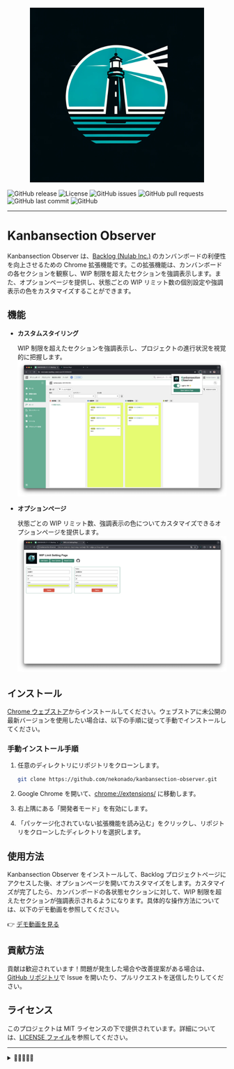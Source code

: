 <p align="center">
  <a href="https://github.com/nekonado/kanbansection-observer">
    <img src="./img/logo.webp" alt="Kanbansection Observer" width="400px" />
  </a>
</p>

![GitHub release](https://img.shields.io/github/v/release/nekonado/kanbansection-observer?&label=release)
![License](https://img.shields.io/github/license/nekonado/kanbansection-observer?color=#00836b)
![GitHub issues](https://img.shields.io/github/issues/nekonado/kanbansection-observer?color=#00836b)
![GitHub pull requests](https://img.shields.io/github/issues-pr/nekonado/kanbansection-observer?color=#00836b)
![GitHub last commit](https://img.shields.io/github/last-commit/nekonado/kanbansection-observer?color=#00836b)
![GitHub](https://img.shields.io/github/stars/nekonado/kanbansection-observer?color=#00836b)

---

# Kanbansection Observer

Kanbansection Observer は、[Backlog (Nulab Inc.)](https://backlog.com/ja/) のカンバンボードの利便性を向上させるための Chrome 拡張機能です。この拡張機能は、カンバンボードの各セクションを観察し、WIP 制限を超えたセクションを強調表示します。また、オプションページを提供し、状態ごとの WIP リミット数の個別設定や強調表示の色をカスタマイズすることができます。

## 機能

- **カスタムスタイリング**

  WIP 制限を超えたセクションを強調表示し、プロジェクトの進行状況を視覚的に把握します。
  ![demo1](./img/demo-1.png)

- **オプションページ**

  状態ごとの WIP リミット数、強調表示の色についてカスタマイズできるオプションページを提供します。
  ![demo2](./img/demo-2.png)

## インストール

[Chrome ウェブストア](https://chromewebstore.google.com/detail/kanbansection-observer/mpdokkleihjigkcikbibmimekikdpmam)からインストールしてください。ウェブストアに未公開の最新バージョンを使用したい場合は、以下の手順に従って手動でインストールしてください。

### 手動インストール手順

1. 任意のディレクトリにリポジトリをクローンします。

   ```bash
   git clone https://github.com/nekonado/kanbansection-observer.git
   ```

2. Google Chrome を開いて、[chrome://extensions/](chrome://extensions/) に移動します。
3. 右上隅にある「開発者モード」を有効にします。
4. 「パッケージ化されていない拡張機能を読み込む」をクリックし、リポジトリをクローンしたディレクトリを選択します。

## 使用方法

Kanbansection Observer をインストールして、Backlog プロジェクトページにアクセスした後、オプションページを開いてカスタマイズをします。カスタマイズが完了したら、カンバンボードの各状態セクションに対して、WIP 制限を超えたセクションが強調表示されるようになります。具体的な操作方法については、以下のデモ動画を参照してください。

👉 [デモ動画を見る](https://www.youtube.com/watch?v=Jj5IasT99XY)

## 貢献方法

貢献は歓迎されています！問題が発生した場合や改善提案がある場合は、[GitHub リポジトリ](https://github.com/nekonado/kanbansection-observer)で Issue を開いたり、プルリクエストを送信したりしてください。

## ライセンス

このプロジェクトは MIT ライセンスの下で提供されています。詳細については、[LICENSE ファイル](https://github.com/nekonado/kanbansection-observer/blob/main/LICENSE)を参照してください。

---

<details>
<summary>🥚🥚🥚🥚🥚</summary>

### 🐣 イースターエッグ: 「Kanbansection Observer」の秘密 🐣

あなたがこのセクションを開いたということは、もしかして何か特別なものを探しているのかな？おめでとう、小さな秘密を見つけたよ！「Kanbansection Observer」という名前、聞いてピンと来た？そう、あの「Intersection Observer API」とのちょっとした掛け合わせだ。

ここでの小さなジョークは、この拡張機能が実際には Intersection Observer API を使っていないという事実にちょっとした皮肉を加えているんだ（実際には Mutation Observer API を使って実装しているよ）。

でも、それだけじゃない。このイースターエッグを見つけたあなたには、もう一つ秘密を教えよう。実は、この拡張機能を開発した理由は、ただ単に仕事の効率を上げるためだけではなかった。私たちは、カンバンボードだけでなく、あなたの日々の業務にも、もっと光をもたらしたいと思っているんだ。

だから、この小さなジョークが、あなたの一日にちょっとした楽しさを加えることができたら嬉しいな。もし、この拡張機能があなたのカンバンボードの利用体験を向上させたなら、ぜひ友達にも教えてあげてね！開発者の[@nekonado](https://github.com/nekonado)も、あなたからのフィードバックを楽しみにしています！

...以上、アメリカ映画の吹き替えっぽい文章でした。

</details>
